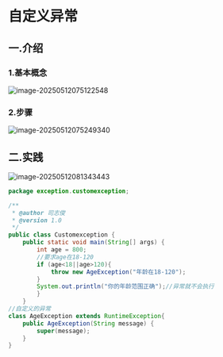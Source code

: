 # 自定义异常

## 一.介绍

### 1.基本概念

![image-20250512075122548](C:\Users\24709\AppData\Roaming\Typora\typora-user-images\image-20250512075122548.png)



### 2.步骤

![image-20250512075249340](C:\Users\24709\AppData\Roaming\Typora\typora-user-images\image-20250512075249340.png)





## 二.实践

![image-20250512081343443](C:\Users\24709\AppData\Roaming\Typora\typora-user-images\image-20250512081343443.png)



```java
package exception.customexception;

/**
 * @author 司志俊
 * @version 1.0
 */
public class Customexception {
    public static void main(String[] args) {
        int age = 800;
        //要求age在18-120
        if (age<18||age>120){
            throw new AgeException("年龄在18-120");
        }
        System.out.println("你的年龄范围正确");//异常就不会执行
        }
    }
//自定义的异常
class AgeException extends RuntimeException{
    public AgeException(String message) {
        super(message);
    }
}
```


